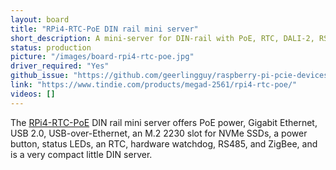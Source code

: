 ```yaml
---
layout: board
title: "RPi4-RTC-PoE DIN rail mini server"
short_description: A mini-server for DIN-rail with PoE, RTC, DALI-2, RS485(DMX-512) and ZigBee.
status: production
picture: "/images/board-rpi4-rtc-poe.jpg"
driver_required: "Yes"
github_issue: "https://github.com/geerlingguy/raspberry-pi-pcie-devices/issues/309"
link: "https://www.tindie.com/products/megad-2561/rpi4-rtc-poe/"
videos: []
---
```

The [RPi4-RTC-PoE](https://www.tindie.com/products/megad-2561/rpi4-rtc-poe/) DIN rail mini server offers PoE power, Gigabit Ethernet, USB 2.0, USB-over-Ethernet, an M.2 2230 slot for NVMe SSDs, a power button, status LEDs, an RTC, hardware watchdog, RS485, and ZigBee, and is a very compact little DIN server.

